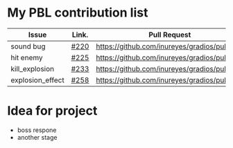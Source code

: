My PBL contribution list
========================

| Issue                    | Link.   | Pull Request |
|--------------------------|---------|--------------|
| sound bug | [#220](https://github.com/inureyes/gradios/issues/220) | https://github.com/inureyes/gradios/pull/237 |
| hit enemy  | [#225](https://github.com/inureyes/gradios/issues/225) | https://github.com/inureyes/gradios/pull/240 |
| kill_explosion | [#233](https://github.com/inureyes/gradios/issues/233) | https://github.com/inureyes/gradios/pull/235 |
| explosion_effect | [#258](https://github.com/inureyes/gradios/issues/258) | https://github.com/inureyes/gradios/pull/259 |


Idea for project
================

 * boss respone
 * another stage
